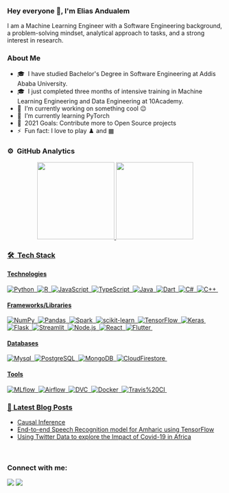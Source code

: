 ### Hey everyone 👋, I'm Elias Andualem

<!--
**eandualem/eandualem** is a ✨ _special_ ✨ repository because its `README.md` (this file) appears on your GitHub profile. -->

I am a Machine Learning Engineer with a Software Engineering background, a problem-solving mindset, analytical approach to tasks, and a strong interest in research. 

### About Me 
- 🎓 &nbsp;I have studied Bachelor's Degree in Software Engineering at Addis Ababa University.
- 🎓 &nbsp;I just completed three months of intensive training in Machine Learning Engineering and Data Engineering at 10Academy.
- 🔭 &nbsp;I’m currently working on something cool :wink:
- 🌱 &nbsp;I’m currently learning PyTorch
- 🥅 &nbsp;2021 Goals: Contribute more to Open Source projects
- ⚡ &nbsp;Fun fact: I love to play ♟️ and ▦

### ⚙️ &nbsp;GitHub Analytics
<p align="center">
<a href="https://github.com/eandualem">
  <img height="180em" src="https://github-readme-stats-eight-theta.vercel.app/api?username=eandualem&show_icons=true&theme=algolia&include_all_commits=true&count_private=true"/>
  
<img height="180em" src="https://github-readme-streak-stats.herokuapp.com?user=eandualem&theme=algolia">
</p>



### 🛠 &nbsp;Tech Stack
#### Technologies
![Python](https://img.shields.io/badge/-Python-05122A?style=flat&logo=python)&nbsp;
![R](https://img.shields.io/badge/-R-05122A?style=flat&logo=R)&nbsp;
![JavaScript](https://img.shields.io/badge/-JavaScript-05122A?style=flat&logo=javascript)&nbsp;
![TypeScript](https://img.shields.io/badge/-TypeScript-05122A?style=flat&logo=TypeScript)&nbsp;
![Java](https://img.shields.io/badge/-Java-05122A?style=flat&logo=Java&logoColor=FFA518)&nbsp;
![Dart](https://img.shields.io/badge/-Dart-05122A?style=flat&logo=Dart&logoColor=FFA518)&nbsp;
![C#](https://img.shields.io/badge/-C-05122A?style=flat&logo=c&logoColor=A8B9CC)&nbsp;
![C++](https://img.shields.io/badge/-C++-05122A?style=flat&logo=C%2B%2B&logoColor=00599C)&nbsp;

#### Frameworks/Libraries
![NumPy](https://img.shields.io/badge/numpy%20-%23013243.svg?&style=flat&logo=numpy&logoColor=white)&nbsp;
![Pandas](https://img.shields.io/badge/pandas%20-%23150458.svg?&style=flat&logo=pandas&logoColor=white)&nbsp;
![Spark](https://img.shields.io/badge/Spark%20-%23150458.svg?&style=flat&logo=Spark&logoColor=white)&nbsp;
![scikit-learn](https://img.shields.io/badge/scikit-learn%20-%23150458.svg?&style=flat&logo=scikit-learn&logoColor=white)&nbsp;
![TensorFlow](https://img.shields.io/badge/TensorFlow%20-%23150458.svg?&style=flat&logo=TensorFlow&logoColor=white)&nbsp;
![Keras](https://img.shields.io/badge/Keras%20-%23150458.svg?&style=flat&logo=Keras&logoColor=white)&nbsp;
![Flask](https://img.shields.io/badge/-Flask-05122A?style=flat&logo=flask)&nbsp;
![Streamlit](https://img.shields.io/badge/Streamlit%20-%23150458.svg?&style=flat&logo=Streamlit&logoColor=white)&nbsp;
![Node.js](https://img.shields.io/badge/-Node.js-05122A?style=flat&logo=node.js)&nbsp;
![React](https://img.shields.io/badge/-React-05122A?style=flat&logo=react)&nbsp;
![Flutter](https://img.shields.io/badge/Flutter%20-%23150458.svg?&style=flat&logo=Flutter&logoColor=white)&nbsp;

#### Databases
![Mysql](https://img.shields.io/badge/-Mysql-05122A?style=flat&logo=Mysql)&nbsp;
![PostgreSQL](https://img.shields.io/badge/-PostgreSQL-05122A?style=flat&logo=PostgreSQL)&nbsp;
![MongoDB](https://img.shields.io/badge/-MongoDB-05122A?style=flat&logo=MongoDB)&nbsp;
![CloudFirestore](https://img.shields.io/badge/-Cloud%20Firestore-05122A?style=flat&logo=Cloud%20Firestore)&nbsp;

#### Tools
![MLflow](https://img.shields.io/badge/-MLflow-05122A?style=flat&logo=MLflow)&nbsp;
![Airflow](https://img.shields.io/badge/-Airflow-05122A?style=flat&logo=Airflow)&nbsp;
![DVC](https://img.shields.io/badge/-DVC-05122A?style=flat&logo=DVC)&nbsp;
![Docker](https://img.shields.io/badge/-Docker-05122A?style=flat&logo=Docker)&nbsp;
![Travis%20CI](https://img.shields.io/badge/-Travis%20CI-05122A?style=flat&logo=Travis%20CI)&nbsp;



### 📕 Latest Blog Posts

<!-- BLOG-POST-LIST:START -->
- [Causal Inference](https://levelup.gitconnected.com/causal-inference-3d45b98ed6ae?source=rss-bb712ce953c5------2)
- [End-to-end Speech Recognition model for Amharic using TensorFlow](https://medium.com/analytics-vidhya/end-to-end-speech-recognition-model-for-amharic-using-tensorflow-e72e60775bd9?source=rss-bb712ce953c5------2)
- [Using Twitter Data to explore the Impact of Covid-19 in Africa](https://medium.com/analytics-vidhya/using-twitter-data-to-explore-the-impact-of-covid-19-in-africa-bdb8d3adf346?source=rss-bb712ce953c5------2)
<!-- BLOG-POST-LIST:END -->

<br />

### Connect with me:

<p align="center">

<a href="https://www.linkedin.com/in/elias-andualem-94a9a7195/"><img src="https://img.shields.io/badge/-Elias%20Andualem-0077B5?style=flat&logo=Linkedin&logoColor=white"/></a>
<a href="mailto:eandualem@gmail.com"><img src="https://img.shields.io/badge/-eandualem@gmail.com-D14836?style=flat&logo=Gmail&logoColor=white"/></a>
</p>
